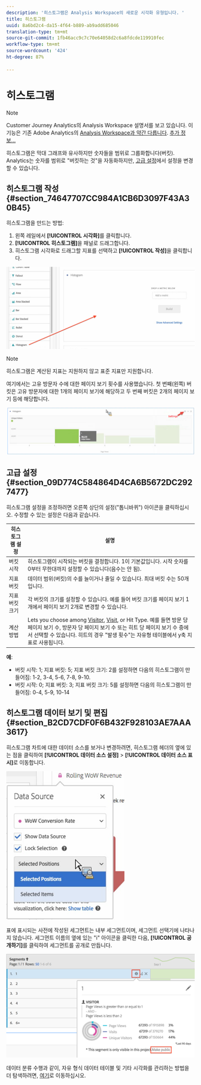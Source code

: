 ```yaml
---
description: '히스토그램은 Analysis Workspace의 새로운 시각화 유형입니다. '
title: 히스토그램
uuid: 8a6bd2c4-da15-4f64-b889-ab9add685046
translation-type: tm+mt
source-git-commit: 1fb46acc9c7c70e64058d2c6a8fdcde119910fec
workflow-type: tm+mt
source-wordcount: '424'
ht-degree: 87%

---
```



# 히스토그램

>[!NOTE]
>
>Customer Journey Analytics의 Analysis Workspace 설명서를 보고 있습니다. 이 기능은 기존 Adobe Analytics의 [Analysis Workspace과 약간 다릅니다](https://docs.adobe.com/content/help/ko-KR/analytics/analyze/analysis-workspace/home.html). [추가 정보...](/help/getting-started/cja-aa.md)

히스토그램은 막대 그래프와 유사하지만 숫자들을 범위로 그룹화합니다(버킷). Analytics는 숫자를 범위로 &quot;버킷하는 것&quot;을 자동화하지만, [고급 설정](#section_09D774C584864D4CA6B5672DC2927477)에서 설정을 변경할 수 있습니다. 

## 히스토그램 작성 {#section_74647707CC984A1CB6D3097F43A30B45}

히스토그램을 만드는 방법:

1. 왼쪽 레일에서 **[!UICONTROL 시각화]**&#x200B;를 클릭합니다. 
1. **[!UICONTROL 히스토그램]**&#x200B;을 패널로 드래그합니다. 
1. 히스토그램 시각화로 드래그할 지표를 선택하고 **[!UICONTROL 작성]**&#x200B;을 클릭합니다.

![](assets/histogram.png)

>[!NOTE]
>
> 히스토그램은 계산된 지표는 지원하지 않고 표준 지표만 지원합니다. 

여기에서는 고유 방문자 수에 대한 페이지 보기 횟수를 사용했습니다. 첫 번째(왼쪽) 버킷은 고유 방문자에 대한 1개의 페이지 보기에 해당하고 두 번째 버킷은 2개의 페이지 보기 등에 해당합니다. 

![](assets/histogram2.png)

## 고급 설정 {#section_09D774C584864D4CA6B5672DC2927477}

히스토그램 설정을 조정하려면 오른쪽 상단의 설정(&quot;톱니바퀴&quot;) 아이콘을 클릭하십시오. 수정할 수 있는 설정은 다음과 같습니다. 

| 히스토그램 설정 | 설명 |
|---|---|
| 버킷 시작 | 히스토그램이 시작되는 버킷을 결정합니다. 1이 기본값입니다. 시작 숫자를 0부터 무한대까지 설정할 수 있습니다(음수는 안 됨).  |
| 지표 버킷 | 데이터 범위(버킷)의 수를 늘이거나 줄일 수 있습니다. 최대 버킷 수는 50개입니다. |
| 지표 버킷 크기 | 각 버킷의 크기를 설정할 수 있습니다. 예를 들어 버킷 크기를 페이지 보기 1개에서 페이지 보기 2개로 변경할 수 있습니다.  |
| 계산 방법 | Lets you choose among [Visitor](https://docs.adobe.com/content/help/en/analytics/components/metrics/unique-visitors.html), [Visit](https://docs.adobe.com/content/help/en/analytics/components/metrics/visits.html), or Hit Type. 예를 들면 방문 당 페이지 보기 수, 방문자 당 페이지 보기 수 또는 히트 당 페이지 보기 수 중에서 선택할 수 있습니다. 히트의 경우 &quot;발생 횟수&quot;는 자유형 테이블에서 y축 지표로 사용됩니다. |

<!--Russ or Meike - Check Hit Type link above. -->

**예**:

* 버킷 시작: 1; 지표 버킷: 5; 지표 버킷 크기: 2를 설정하면 다음의 히스토그램이 만들어짐: 1-2, 3-4, 5-6, 7-8, 9-10.
* 버킷 시작: 0; 지표 버킷: 3; 지표 버킷 크기: 5를 설정하면 다음의 히스토그램이 만들어짐: 0-4, 5-9, 10-14

## 히스토그램 데이터 보기 및 편집 {#section_B2CD7CDF0F6B432F928103AE7AAA3617}

히스토그램 차트에 대한 데이터 소스를 보거나 변경하려면, 히스토그램 헤더의 옆에 있는 점을 클릭하여 **[!UICONTROL 데이터 소스 설정]** > **[!UICONTROL 데이터 소스 표시]**&#x200B;로 이동합니다. 

![](assets/manage-data-source.png)

표에 표시되는 사전에 작성된 세그먼트는 내부 세그먼트이며, 세그먼트 선택기에 나타나지 않습니다. 세그먼트 이름의 옆에 있는 &quot;i&quot; 아이콘을 클릭한 다음, **[!UICONTROL 공개하기]**&#x200B;를 클릭하여 세그먼트를 공개로 만듭니다.

![](assets/prebuilt_segments.png)

데이터 분류 수행과 같이, 자유 형식 데이터 테이블 및 기타 시각화를 관리하는 방법을 더 탐색하려면, [여기](https://docs.adobe.com/content/help/ko-KR/analytics/analyze/analysis-workspace/visualizations/freeform-analysis-visualizations.html)로 이동하십시오. 
